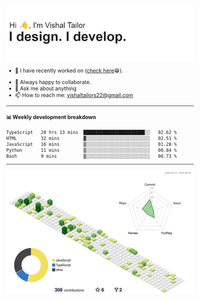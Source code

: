 ![Hi, I'm Vishal Tailor. I design. I develop.](https://github.com/vishaltailors/vishaltailors/blob/main/header.png?raw=true)

- 🔭 I have recently worked on ([check here](https://vishaltailor.com)😁).
<!-- - 🎦 Currently watching: JavaScript: The Hard Parts By Will Sentance. -->
- 👯 Always happy to collaborate.
- 💬 Ask me about anything
- 📫 How to reach me: <a href="mailto:vishaltailors22@gmail.com">vishaltailors22@gmail.com</a>

<hr /> 
<h4>📊 Weekly development breakdown</h4>
<!--START_SECTION:waka-->

```text
TypeScript   20 hrs 13 mins  ███████████████████████░░   92.62 %
HTML         32 mins         ▓░░░░░░░░░░░░░░░░░░░░░░░░   02.51 %
JavaScript   16 mins         ▒░░░░░░░░░░░░░░░░░░░░░░░░   01.28 %
Python       11 mins         ▒░░░░░░░░░░░░░░░░░░░░░░░░   00.84 %
Bash         9 mins          ▒░░░░░░░░░░░░░░░░░░░░░░░░   00.73 %
```

<!--END_SECTION:waka-->
<hr /> 

![](./profile-3d-contrib/profile-green-animate.svg)
